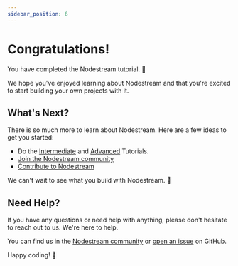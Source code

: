 ```yaml
---
sidebar_position: 6
---
```


# Congratulations!

You have completed the Nodestream tutorial. 🎉

We hope you've enjoyed learning about Nodestream and that you're excited to start building your own projects with it.


## What's Next?

There is so much more to learn about Nodestream. Here are a few ideas to get you started:

- Do the [Intermediate](../category/tutorials---intermediate) and [Advanced](../category/tutorials---advanced) Tutorials.
- [Join the Nodestream community](https://github.com/orgs/nodestream-proj/discussions)
- [Contribute to Nodestream](https://github.com/nodestream-proj/nodestream)

We can't wait to see what you build with Nodestream. 🚀

## Need Help?

If you have any questions or need help with anything, please don't hesitate to reach out to us. We're here to help.

You can find us in the [Nodestream community](https://github.com/orgs/nodestream-proj/discussions) or [open an issue](https://github.com/nodestream-proj/nodestream/issues) on GitHub.

Happy coding! 🎉
